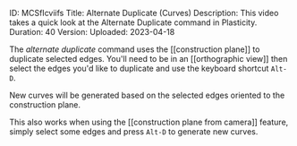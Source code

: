 ID: MCSfIcviifs
Title: Alternate Duplicate (Curves)
Description: This video takes a quick look at the Alternate Duplicate command in Plasticity.
Duration: 40
Version: 
Uploaded: 2023-04-18

The *alternate duplicate* command uses the [[construction plane]] to
duplicate selected edges. You'll need to be in an [[orthographic view]] then select
the edges you'd like to duplicate and use the keyboard shortcut `Alt-D`.

New curves will be generated based on the selected edges oriented to the construction plane.

This also works when using the [[construction plane from camera]] feature, simply select some edges and press `Alt-D` to generate new curves.
